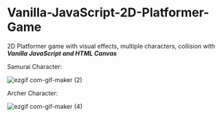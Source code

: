 # Vanilla-JavaScript-2D-Platformer-Game
2D Platformer game with visual effects, multiple characters, collision with  ***Vanilla JavaScript and HTML Canvas***



Samurai Character:


![ezgif com-gif-maker (2)](https://user-images.githubusercontent.com/57664956/134769529-5b20d878-66a2-4cf5-a14a-25cd2e608965.gif)


Archer Character:




![ezgif com-gif-maker (4)](https://user-images.githubusercontent.com/57664956/134770164-73ce095f-d9d7-4ed3-8466-f53a1a7999fe.gif)
